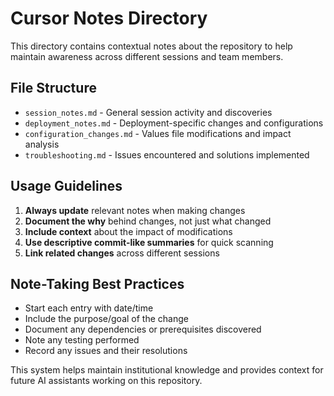 # Cursor Notes Directory

This directory contains contextual notes about the repository to help maintain awareness across different sessions and team members.

## File Structure

- `session_notes.md` - General session activity and discoveries
- `deployment_notes.md` - Deployment-specific changes and configurations
- `configuration_changes.md` - Values file modifications and impact analysis
- `troubleshooting.md` - Issues encountered and solutions implemented

## Usage Guidelines

1. **Always update** relevant notes when making changes
2. **Document the why** behind changes, not just what changed
3. **Include context** about the impact of modifications
4. **Use descriptive commit-like summaries** for quick scanning
5. **Link related changes** across different sessions

## Note-Taking Best Practices

- Start each entry with date/time
- Include the purpose/goal of the change
- Document any dependencies or prerequisites discovered
- Note any testing performed
- Record any issues and their resolutions

This system helps maintain institutional knowledge and provides context for future AI assistants working on this repository.
